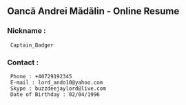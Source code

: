 ## Oancă Andrei Mădălin - Online Resume

  ### Nickname : 
     Captain_Badger
                
  ### Contact :
     Phone : +40729192345
     E-mail : lord_ando10@yahoo.com
     Skype : buzzdeejaylord@live.com
     Date of Birthday : 02/04/1996


